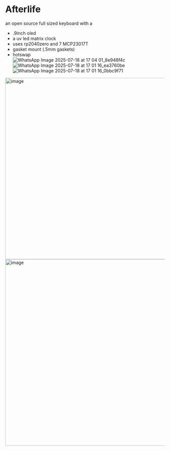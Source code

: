 # Afterlife
an open source full sized keyboard with a 
- .9inch oled
- a uv led matrix clock
-  uses rp2040zero and 7 MCP23017T
-  gasket mount (.5mm gaskets)
-  hotswap <br> 
![WhatsApp Image 2025-07-18 at 17 04 01_8e948f4c](https://github.com/user-attachments/assets/515133a4-634f-4ff6-ab8f-8b8bd1028780)
![WhatsApp Image 2025-07-18 at 17 01 16_ea3760be](https://github.com/user-attachments/assets/9ae1699a-dca0-4c4c-9c88-cbcd022dbf64)
![WhatsApp Image 2025-07-18 at 17 01 16_0bbc9f71](https://github.com/user-attachments/assets/8c889e64-6c32-48b9-b6f7-34b7ba105434)
<img width="1640" height="574" alt="image" src="https://github.com/user-attachments/assets/3594886a-1370-403e-a3d7-0c56b945645b" />
<img width="1655" height="590" alt="image" src="https://github.com/user-attachments/assets/c23119aa-4c3f-4806-8fd2-0b0f110beaf5" />
